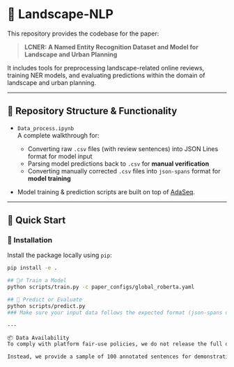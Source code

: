# 🌿 Landscape-NLP

This repository provides the codebase for the paper:

> **LCNER: A Named Entity Recognition Dataset and Model for Landscape and Urban Planning**

It includes tools for preprocessing landscape-related online reviews, training NER models, and evaluating predictions within the domain of landscape and urban planning.

---

## 📁 Repository Structure & Functionality

- `Data_process.ipynb`  
  A complete walkthrough for:
  - Converting raw `.csv` files (with review sentences) into JSON Lines format for model input
  - Parsing model predictions back to `.csv` for **manual verification**
  - Converting manually corrected `.csv` files into `json-spans` format for **model training**

- Model training & prediction scripts are built on top of [AdaSeq](https://github.com/modelscope/AdaSeq).

---

## 🚀 Quick Start

### 🔧 Installation

Install the package locally using `pip`:

```bash
pip install -e .

## 🏋️‍♂️ Train a Model
python scripts/train.py -c paper_configs/global_roberta.yaml

## 🧪 Predict or Evaluate
python scripts/predict.py
### Make sure your input data follows the expected format (json-spans or jsonlines depending on your task).

---

📦 Data Availability
To comply with platform fair-use policies, we do not release the full dataset.

Instead, we provide a sample of 100 annotated sentences for demonstration purposes.
